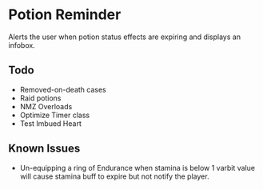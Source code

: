 # Potion Reminder

Alerts the user when potion status effects are expiring and displays an infobox.

## Todo

- Removed-on-death cases
- Raid potions
- NMZ Overloads
- Optimize Timer class
- Test Imbued Heart

## Known Issues

- Un-equipping a ring of Endurance when stamina is below 1 varbit value will cause stamina buff to expire but not notify the player.
